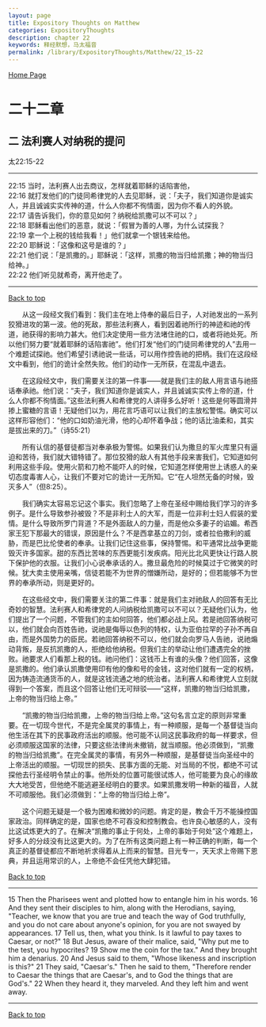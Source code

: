 ```yaml
---
layout: page
title: Expository Thoughts on Matthew
categories: ExpositoryThoughts
description: chapter 22
keywords: 释经默想，马太福音
permalink: /library/ExpositoryThoughts/Matthew/22_15-22
---
```

[ Home Page ]({{site.baseurl}}/index) <br>

<a name="0"></a>
# 二十二章 

## 二 法利赛人对纳税的提问

太22:15-22

***

22:15 当时，法利赛人出去商议，怎样就着耶稣的话陷害他，<br>
22:16 就打发他们的门徒同希律党的人去见耶稣，说：「夫子，我们知道你是诚实人，并且诚诚实实传神的道，什么人你都不徇情面，因为你不看人的外貌。<br>
22:17 请告诉我们，你的意见如何？纳税给凯撒可以不可以？」<br>
22:18 耶稣看出他们的恶意，就说：「假冒为善的人哪，为什么试探我？<br>
22:19 拿一个上税的钱给我看！」他们就拿一个银钱来给他。<br>
22:20 耶稣说：「这像和这号是谁的？」<br>
22:21 他们说：「是凯撒的。」耶稣说：「这样，凯撒的物当归给凯撒；神的物当归给神。」<br>
22:22 他们听见就希奇，离开他走了。<br>

***

[Back to top](#0)

&emsp;&emsp;从这一段经文我们看到：我们主在地上侍奉的最后日子，人对祂发出的一系列狡猾进攻的第一波。他的死敌，那些法利赛人，看到因着祂所行的神迹和祂的传道，祂获得的影响力甚大。他们决定使用一些方法堵住祂的口，或者将祂处死。所以他们努力要“就着耶稣的话陷害祂”。他们打发“他们的门徒同希律党的人”去用一个难题试探祂。他们希望引诱祂说一些话，可以用作控告祂的把柄。我们在这段经文中看到，他们的诡计全然失败。他们的动作一无所获，在混乱中退去。

&emsp;&emsp;在这段经文中，我们需要关注的第一件事——就是我们主的敌人用言语与祂搭话奉承祂。他们说：“夫子，我们知道你是诚实人，并且诚诚实实传上帝的道，什么人你都不徇情面。”这些法利赛人和希律党的人讲得多么好听！这些是何等圆滑并掺上蜜糖的言语！无疑他们以为，用花言巧语可以让我们的主放松警惕。确实可以这样形容他们：“他的口如奶油光滑，他的心却怀着争战；他的话比油柔和，其实是拔出来的刀。”（诗55:21）

&emsp;&emsp;所有认信的基督徒都当对奉承极为警惕。如果我们认为撒旦的军火库里只有逼迫和苦待，我们就大错特错了。那位狡猾的敌人有其他手段来害我们，它知道如何利用这些手段。使用火箭和刀枪不能吓人的时候，它知道怎样使用世上诱惑人的亲切态度毒害人心，让我们不要对它的诡计一无所知。它“在人坦然无备的时候，毁灭多人”（但8:25）。

&emsp;&emsp;我们确实太容易忘记这个事实。我们忽略了上帝在圣经中赐给我们学习的许多例子。是什么导致参孙被毁？不是非利士人的大军，而是一位非利士妇人假装的爱情。是什么导致所罗门背道？不是外面敌人的力量，而是他众多妻子的谄媚。希西家王犯下那最大的错误，原因是什么？不是西拿基立的刀剑，或者拉伯撒利的威胁，而是巴比伦使者的奉承。让我们记住这些事，保持警惕。和平通常比战争更能毁灭许多国家。甜的东西比苦味的东西更能引发疾病。阳光比北风更快让行路人脱下保护他的衣服。让我们小心说奉承话的人。撒旦最危险的时候莫过于它微笑的时候。犹大卖主使用亲嘴，信徒若能不为世界的憎嫌所动，是好的；但若能够不为世界的奉承所动，则是更好的。

&emsp;&emsp;在这些经文中，我们需要关注的第二件事：就是我们主对祂敌人的回答有无比奇妙的智慧。法利赛人和希律党的人问纳税给凯撒可以不可以？无疑他们认为，他们提出了一个问题，不管我们的主如何回答，他们都必战上风。若是祂回答纳税可以，他们就会向百姓告祂，说祂是侮辱以色列的特权，认为亚伯拉罕的子孙不再自由，而是外国势力的臣民。若祂回答纳税不可以，他们就会向罗马人告祂，说祂煽动背叛，是反抗凯撒的人，拒绝给他纳税。但我们主的举动让他们遭遇完全的挫败。祂要求人们看那上税的钱。祂问他们：这钱币上有谁的头像？他们回答，这像是凯撒的。他们承认凯撒使用印有他的像和号的金钱，这对他们就有一定的权柄，因为铸造流通货币的人，就是这钱流通之地的统治者。法利赛人和希律党人立刻就得到一个答案，而且这个回答让他们无可辩驳——“这样，凯撒的物当归给凯撒，上帝的物当归给上帝。”

&emsp;&emsp;“凯撒的物当归给凯撒，上帝的物当归给上帝。”这句名言立定的原则非常重要。在一切现今世代，不是完全属灵的事情上，有一种顺服，是每一个基督徒当向他生活在其下的民事政府活出的顺服。他可能不认同这民事政府的每一样要求，但必须顺服这国家的法律，只要这些法律尚未撤销，就当顺服。他必须做到，“凯撒的物当归给凯撒”。在完全属灵的事情，有另外一种顺服，是基督徒当向圣经中的上帝活出的顺服。一切现世的损失、民事方面的无能、对当局的不悦，都绝不可试探他去行圣经明令禁止的事。他所处的位置可能很试炼人，他可能要为良心的缘故大大地受苦，但他绝不能逃避圣经明白的要求。如果凯撒发明一种新的福音，人就不可顺服他。我们必须做到：“上帝的物当归给上帝”。

&emsp;&emsp;这个问题无疑是一个极为困难和微妙的问题。肯定的是，教会千万不能操控国家政治。同样确定的是，国家也绝不可吞没和控制教会。也许良心敏感的人，没有比这试炼更大的了。在解决“凯撒的事止于何处，上帝的事始于何处”这个难题上，好多人的分歧没有比这更大的。为了在所有这类问题上有一种正确的判断，每一个真正的基督徒都应不断地祈求得着从上而来的智慧。目光专一，天天求上帝赐下恩典，并且运用常识的人，上帝绝不会任凭他大肆犯错。

[Back to top](#0)

***

15 Then the Pharisees went and plotted how to entangle him in his words. 16 And they sent their disciples to him, along with the Herodians, saying, "Teacher, we know that you are true and teach the way of God truthfully, and you do not care about anyone's opinion, for you are not swayed by appearances. 17 Tell us, then, what you think. Is it lawful to pay taxes to Caesar, or not?" 18 But Jesus, aware of their malice, said, "Why put me to the test, you hypocrites? 19 Show me the coin for the tax." And they brought him a denarius. 20 And Jesus said to them, "Whose likeness and inscription is this?" 21 They said, "Caesar's." Then he said to them, "Therefore render to Caesar the things that are Caesar's, and to God the things that are God's." 22 When they heard it, they marveled. And they left him and went away.

***

[Back to top](#0)

